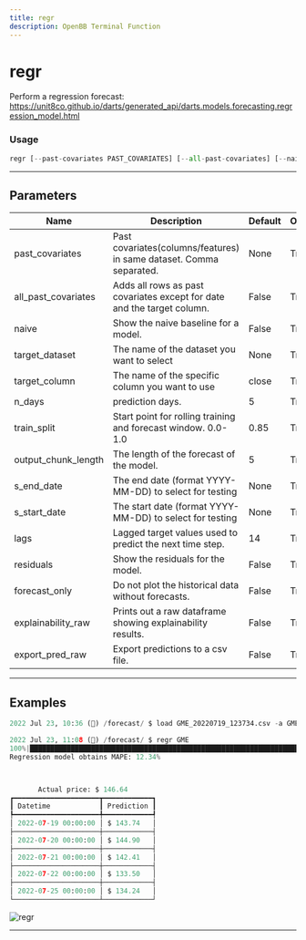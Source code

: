 ```yaml
---
title: regr
description: OpenBB Terminal Function
---
```


# regr

Perform a regression forecast: https://unit8co.github.io/darts/generated_api/darts.models.forecasting.regression_model.html

### Usage

```python
regr [--past-covariates PAST_COVARIATES] [--all-past-covariates] [--naive] [-d {}] [-c TARGET_COLUMN] [-n N_DAYS] [-t TRAIN_SPLIT] [-o OUTPUT_CHUNK_LENGTH] [--end S_END_DATE] [--start S_START_DATE] [--lags LAGS] [--residuals] [--forecast-only] [--explainability-raw] [--export-pred-raw]
```

---

## Parameters

| Name | Description | Default | Optional | Choices |
| ---- | ----------- | ------- | -------- | ------- |
| past_covariates | Past covariates(columns/features) in same dataset. Comma separated. | None | True | None |
| all_past_covariates | Adds all rows as past covariates except for date and the target column. | False | True | None |
| naive | Show the naive baseline for a model. | False | True | None |
| target_dataset | The name of the dataset you want to select | None | True | None |
| target_column | The name of the specific column you want to use | close | True | None |
| n_days | prediction days. | 5 | True | None |
| train_split | Start point for rolling training and forecast window. 0.0-1.0 | 0.85 | True | None |
| output_chunk_length | The length of the forecast of the model. | 5 | True | None |
| s_end_date | The end date (format YYYY-MM-DD) to select for testing | None | True | None |
| s_start_date | The start date (format YYYY-MM-DD) to select for testing | None | True | None |
| lags | Lagged target values used to predict the next time step. | 14 | True | None |
| residuals | Show the residuals for the model. | False | True | None |
| forecast_only | Do not plot the historical data without forecasts. | False | True | None |
| explainability_raw | Prints out a raw dataframe showing explainability results. | False | True | None |
| export_pred_raw | Export predictions to a csv file. | False | True | None |


---

## Examples

```python
2022 Jul 23, 10:36 (🦋) /forecast/ $ load GME_20220719_123734.csv -a GME

2022 Jul 23, 11:08 (🦋) /forecast/ $ regr GME
100%|██████████████████████████████████████████████████████████████████████████████████████████████████████████████████████████████████████████████████████████████████████████████████████████████████████████████| 115/115 [00:0100:00, 111.85it/s]
Regression model obtains MAPE: 12.34%



       Actual price: $ 146.64
┏━━━━━━━━━━━━━━━━━━━━━┳━━━━━━━━━━━━┓
┃ Datetime            ┃ Prediction ┃
┡━━━━━━━━━━━━━━━━━━━━━╇━━━━━━━━━━━━┩
│ 2022-07-19 00:00:00 │ $ 143.74   │
├─────────────────────┼────────────┤
│ 2022-07-20 00:00:00 │ $ 144.90   │
├─────────────────────┼────────────┤
│ 2022-07-21 00:00:00 │ $ 142.41   │
├─────────────────────┼────────────┤
│ 2022-07-22 00:00:00 │ $ 133.50   │
├─────────────────────┼────────────┤
│ 2022-07-25 00:00:00 │ $ 134.24   │
└─────────────────────┴────────────┘
```
![regr](https://user-images.githubusercontent.com/72827203/180615346-82fae367-d0cc-4d78-be30-b947a83df909.png)

---
